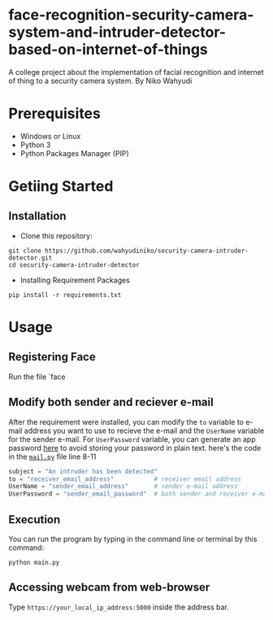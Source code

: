 # face-recognition-security-camera-system-and-intruder-detector-based-on-internet-of-things

A college project about the implementation of facial recognition and internet of thing to a security camera system.
By Niko Wahyudi

# Prerequisites
+ Windows or Linux
+ Python 3
+ Python Packages Manager (PIP) 

# Getiing Started

## Installation
+ Clone this repository:
```
git clone https://github.com/wahyudiniko/security-camera-intruder-detector.git
cd security-camera-intruder-detector
```
+ Installing Requirement Packages
```
pip install -r requirements.txt
```

# Usage

## Registering Face
Run the file `face

## Modify both sender and reciever e-mail
After the requirement were installed, you can modify the `to` variable to e-mail address you want to use to recieve the e-mail and the `UserName` variable for the sender e-mail. For `UserPassword` variable, you can generate an app password [here](https://support.google.com/accounts/answer/185833?hl=en) to avoid storing your password in plain text. here's the code in the [`mail.py`](../blob/main/mail.py) file line 8-11

```python
subject = "An intruder has been detected"
to = "receiver_email_address"           # receiver email address
UserName = "sender_email_address"       # sender e-mail address
UserPassword = "sender_email_password"  # both sender and receiver e-mail address only works for gmail
```

## Execution
You can run the program by typing in the command line or terminal by this command:
```
python main.py
```

## Accessing webcam from web-browser
Type `https://your_local_ip_address:5000` inside the address bar.
